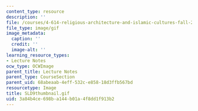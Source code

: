 ```yaml
---
content_type: resource
description: ''
file: /courses/4-614-religious-architecture-and-islamic-cultures-fall-2002/3a84b4ce698ba144b01a4f8dd1f913b2_SLD9thumbnail.gif
file_type: image/gif
image_metadata:
  caption: ''
  credit: ''
  image-alt: ''
learning_resource_types:
- Lecture Notes
ocw_type: OCWImage
parent_title: Lecture Notes
parent_type: CourseSection
parent_uid: 68abeaab-4eff-532c-e858-18d3ffb567bd
resourcetype: Image
title: SLD9thumbnail.gif
uid: 3a84b4ce-698b-a144-b01a-4f8dd1f913b2
---
```


